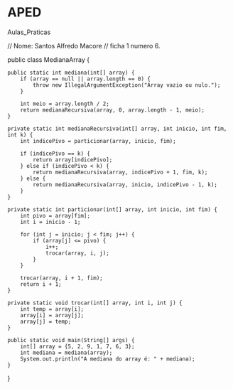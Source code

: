 # APED
Aulas_Praticas

// Nome: Santos Alfredo Macore
// ficha 1 numero 6.

public class MedianaArray {

    public static int mediana(int[] array) {
        if (array == null || array.length == 0) {
            throw new IllegalArgumentException("Array vazio ou nulo.");
        }

        int meio = array.length / 2;
        return medianaRecursiva(array, 0, array.length - 1, meio);
    }

    private static int medianaRecursiva(int[] array, int inicio, int fim, int k) {
        int indicePivo = particionar(array, inicio, fim);

        if (indicePivo == k) {
            return array[indicePivo];
        } else if (indicePivo < k) {
            return medianaRecursiva(array, indicePivo + 1, fim, k);
        } else {
            return medianaRecursiva(array, inicio, indicePivo - 1, k);
        }
    }

    private static int particionar(int[] array, int inicio, int fim) {
        int pivo = array[fim];
        int i = inicio - 1;

        for (int j = inicio; j < fim; j++) {
            if (array[j] <= pivo) {
                i++;
                trocar(array, i, j);
            }
        }

        trocar(array, i + 1, fim);
        return i + 1;
    }

    private static void trocar(int[] array, int i, int j) {
        int temp = array[i];
        array[i] = array[j];
        array[j] = temp;
    }

    public static void main(String[] args) {
        int[] array = {5, 2, 9, 1, 7, 6, 3};
        int mediana = mediana(array);
        System.out.println("A mediana do array é: " + mediana);
    }
}


